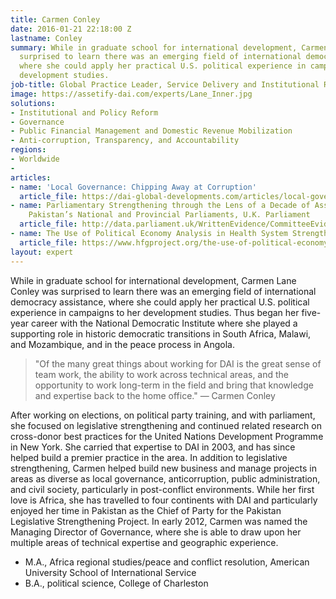 ```yaml
---
title: Carmen Conley
date: 2016-01-21 22:18:00 Z
lastname: Conley
summary: While in graduate school for international development, Carmen Conley was
  surprised to learn there was an emerging field of international democracy assistance,
  where she could apply her practical U.S. political experience in campaigns to her
  development studies.
job-title: Global Practice Leader, Service Delivery and Institutional Reform
image: https://assetify-dai.com/experts/Lane_Inner.jpg
solutions:
- Institutional and Policy Reform
- Governance
- Public Financial Management and Domestic Revenue Mobilization
- Anti-corruption, Transparency, and Accountability
regions:
- Worldwide
- 
articles:
- name: 'Local Governance: Chipping Away at Corruption'
  article_file: https://dai-global-developments.com/articles/local-governance-chipping-away-at-corruption
- name: Parliamentary Strengthening through the Lens of a Decade of Assistance to
    Pakistan’s National and Provincial Parliaments, U.K. Parliament
  article_file: http://data.parliament.uk/WrittenEvidence/CommitteeEvidence.svc/EvidenceDocument/International%20Development/Parliamentary%20Strengthening/written/13624.html
- name: The Use of Political Economy Analysis in Health System Strengthening
  article_file: https://www.hfgproject.org/the-use-of-political-economy-analysis-in-health-system-strengthening/
layout: expert
---
```


While in graduate school for international development, Carmen Lane Conley was surprised to learn there was an emerging field of international democracy assistance, where she could apply her practical U.S. political experience in campaigns to her development studies. Thus began her five-year career with the National Democratic Institute where she played a supporting role in historic democratic transitions in South Africa, Malawi, and Mozambique, and in the peace process in Angola.

> "Of the many great things about working for DAI is the great sense of team work, the ability to work across technical areas, and the opportunity to work long-term in the field and bring that knowledge and expertise back to the home office." — Carmen Conley

After working on elections, on political party training, and with parliament, she focused on legislative strengthening and continued related research on cross-donor best practices for the United Nations Development Programme in New York. She carried that expertise to DAI in 2003, and has since helped build a premier practice in the area. In addition to legislative strengthening, Carmen helped build new business and manage projects in areas as diverse as local governance, anticorruption, public administration, and civil society, particularly in post-conflict environments. While her first love is Africa, she has travelled to four continents with DAI and particularly enjoyed her time in Pakistan as the Chief of Party for the Pakistan Legislative Strengthening Project. In early 2012, Carmen was named the Managing Director of Governance, where she is able to draw upon her multiple areas of technical expertise and geographic experience.  

* M.A., Africa regional studies/peace and conflict resolution, American University School of International Service
* B.A., political science, College of Charleston